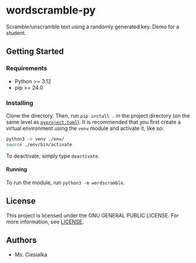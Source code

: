# wordscramble-py
Scramble/unscramble text using a randomly generated key. Demo for a student.

## Getting Started

### Requirements

- Python >= 3.12
- pip >= 24.0

### Installing

Clone the directory. Then, run `pip install .` in the project directory
 (on the same level as [`pyproject.toml`](pyproject.toml)). It is recommended
 that you first create a virtual environment using the `venv` module and activate
 it, like so:

```bash
python3 -m venv ./env/
source ./env/bin/activate
```

To deactivate, simply type `deactivate`.

#### Running

To run the module, run `python3 -m wordscramble`.

## License

This project is licensed under the GNU GENERAL PUBLIC LICENSE. For more
information, see [LICENSE](LICENSE).

## Authors

- Ms. Ciesialka